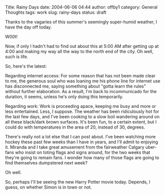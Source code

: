 Title: Rainy Days
date: 2004-06-06 04:44
author: offby1
category: General Thoughts
tags: work
slug: rainy-days
status: draft

Thanks to the vagaries of this summer's seemingly super-humid weather, I have the day off today.

W00t!

Now, if only I hadn't had to find out about this at 5:00 AM after getting up at 4:00 and making my way all the way to the north end of the city. Oh well, such is life.

So, here's the latest:

Regarding internet access: For some reason that has not been made clear to me, the generous soul who was loaning me his phone line for internet use has disconnected me, saying something about "gotta learn the rules" without further elaboration. As a result, I'm back to incommunicado for the duration, it seems, unless he's only doing this temporarily.

Regarding work: Work is proceeding apace, keeping me busy and more or less entertained. Less, I suppose. The weather has been ridiculously hot for the last few days, and I've been cooking to a slow boil wandering around on all these black/dark brown surfaces. It's been fun, to a certain extent, but I could do with temperatures in the area of 20, instead of 30, degrees.

There's really not a lot else that I can post about. I've been watching more hockey these past few weeks than I have in years, and I'll admit to enjoying it. Miranda and I take great amusement from the fairweather Calgary uber-fans who insist on toting flags and signs around, for the two weeks that they're going to remain fans. I wonder how many of those flags are going to find themselves dumpstered next week?

Oh well.

So, perhaps I'll be seeing the new Harry Potter movie today. Depends, I guess, on whether Simon is in town or not.
